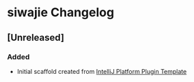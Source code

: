 <!-- Keep a Changelog guide -> https://keepachangelog.com -->

# siwajie Changelog

## [Unreleased]
### Added
- Initial scaffold created from [IntelliJ Platform Plugin Template](https://github.com/JetBrains/intellij-platform-plugin-template)
